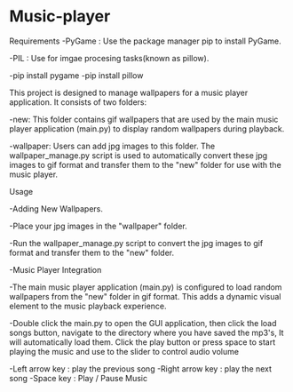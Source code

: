 # Music-player
Requirements
-PyGame : Use the package manager pip to install PyGame.

-PIL : Use for imgae procesing tasks(known as pillow).

-pip install pygame
-pip install pillow

This project is designed to manage wallpapers for a music player application. It consists of two folders:

-new: This folder contains gif wallpapers that are used by the main music player application (main.py) to display random wallpapers during playback.

-wallpaper: Users can add jpg images to this folder. The wallpaper_manage.py script is used to automatically convert these jpg images to gif format and transfer them to the "new" folder for use with the music player.

Usage

-Adding New Wallpapers.

-Place your jpg images in the "wallpaper" folder.

-Run the wallpaper_manage.py script to convert the jpg images to gif format and transfer them to the "new" folder.

-Music Player Integration

-The main music player application (main.py) is configured to load random wallpapers from the "new" folder in gif format. This adds a dynamic visual element to the music playback experience.

-Double click the main.py to open the GUI application, then click the load songs button, navigate to the directory where you have saved the mp3's, It will automatically load them. Click the play button or press space to start playing the music and use to the slider to control audio volume

-Left arrow key : play the previous song
-Right arrow key : play the next song
-Space key : Play / Pause Music
